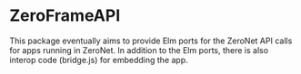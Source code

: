 # ZeroFrameAPI

This package eventually aims to provide Elm ports for the ZeroNet API calls for apps running in ZeroNet.  In addition to the Elm ports, there is also interop code (bridge.js) for embedding the app.
